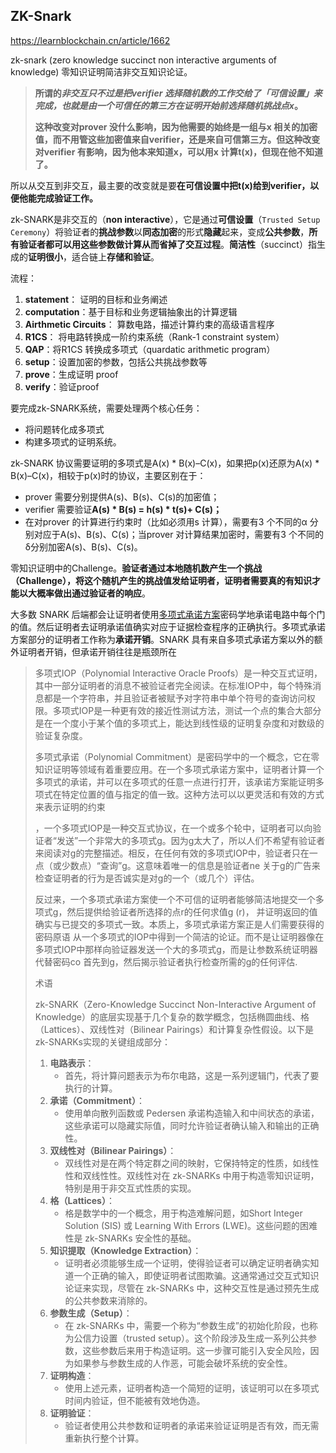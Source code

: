 ## ZK-Snark

https://learnblockchain.cn/article/1662

zk-snark (zero knowledge succinct non interactive arguments of knowledge) 零知识证明简洁非交互知识论证。

> **所谓的*非交互只不过是把verifier 选择随机数的工作交给了「可信设置」来完成，也就是由一个可信任的第三方在证明开始前选择随机挑战点x*。**
>
> **这种改变对prover 没什么影响，因为他需要的始终是一组与x 相关的加密值，而不用管这些加密值来自verifier，还是来自可信第三方。但这种改变对verifier 有影响，因为他本来知道x，可以用x 计算t(x)，但现在他不知道了。**

所以从交互到非交互，最主要的改变就是要**在可信设置中把t(x)给到verifier，以便他能完成验证工作。**

zk-SNARK是非交互的（**non interactive**），它是通过**可信设置**（`Trusted Setup Ceremony`）将验证者的**挑战参数**以**同态加密**的形式**隐藏**起来，变成**公共参数**，**所有验证者都可以用这些参数做计算从而省掉了交互过程**。**简洁性**（succinct）指生成的**证明很小**，适合链上**存储和验证**。

流程：

1. **statement**：  证明的目标和业务阐述
2. **computation**：基于目标和业务逻辑抽象出的计算逻辑
3. **Airthmetic Circuits**： 算数电路，描述计算约束的高级语言程序
4. **R1CS**： 将电路转换成一阶约束系统（Rank-1 constraint system）
5. **QAP**：将R1CS 转换成多项式（quardatic arithmetic program）
6. **setup**：设置加密的参数，包括公共挑战参数等
7. **prove**：生成证明 proof
8. **verify**：验证proof

要完成zk-SNARK系统，需要处理两个核心任务：

- 将问题转化成多项式
- 构建多项式的证明系统。



zk-SNARK 协议需要证明的多项式是A(x) * B(x)–C(x)，如果把p(x)还原为A(x) * B(x)–C(x)，相较于p(x)时的协议，主要区别在于：

- prover 需要分别提供A(s)、B(s)、C(s)的加密值；
- verifier 需要验证**A(s) * B(s) = h(s) * t(s)+ C(s)；**
- 在对prover 的计算进行约束时（比如必须用s 计算），需要有3 个不同的α 分别对应于A(s)、B(s)、C(s)；当prover 对计算结果加密时，需要有3 个不同的δ分别加密A(s)、B(s)、C(s)。



零知识证明中的Challenge。**验证者通过本地随机数产生一个挑战（Challenge），将这个随机产生的挑战值发给证明者，证明者需要真的有知识才能以大概率做出通过验证者的响应**。



大多数 SNARK 后端都会让证明者使用[多项式承诺方案](https://cacr.uwaterloo.ca/techreports/2010/cacr2010-10.pdf)密码学地承诺电路中每个门的值。然后证明者去证明承诺值确实对应于证据检查程序的正确执行。多项式承诺方案部分的证明者工作称为**承诺开销**。SNARK 具有来自多项式承诺方案以外的额外证明者开销，但承诺开销往往是瓶颈所在



> 多项式IOP（Polynomial Interactive Oracle Proofs）是一种交互式证明，其中一部分证明者的消息不被验证者完全阅读。在标准IOP中，每个特殊消息都是一个字符串，并且验证者被赋予对字符串中单个符号的查询访问权限。多项式IOP是一种更有效的接近性测试方法，测试一个点的集合大部分是在一个度小于某个值的多项式上，能达到线性级的证明复杂度和对数级的验证复杂度。
>
> 多项式承诺（Polynomial Commitment）是密码学中的一个概念，它在零知识证明等领域有着重要应用。在一个多项式承诺方案中，证明者计算一个多项式的承诺，并可以在多项式的任意一点进行打开，该承诺方案能证明多项式在特定位置的值与指定的值一致。这种方法可以以更灵活和有效的方式来表示证明的约束
>
> ，一个多项式IOP是一种交互式协议，在一个或多个轮中，证明者可以向验证者“发送”一个非常大的多项式g。因为g太大了，所以人们不希望有验证者 来阅读对g的完整描述。相反，在任何有效的多项式IOP中，验证者只在一点（或少数点）“查询”g。这意味着唯一的信息是验证者ne 关于g的广告来检查证明者的行为是否诚实是对g的一个（或几个）评估。
>
> 反过来，一个多项式承诺方案使一个不可信的证明者能够简洁地提交一个多项式g，然后提供给验证者所选择的点r的任何求值g (r)， 并证明返回的值确实与已提交的多项式一致。本质上，多项式承诺方案正是人们需要获得的密码原语 从一个多项式的IOP中得到一个简洁的论证。而不是让证明器像在多项式IOP中那样向验证器发送一个大的多项式g，而是让参数系统证明器代替密码co 首先到g，然后揭示验证者执行检查所需的g的任何评估.
>
> 术语
>
> zk-SNARK（Zero-Knowledge Succinct Non-Interactive Argument of Knowledge）的底层实现基于几个复杂的数学概念，包括椭圆曲线、格（Lattices）、双线性对（Bilinear Pairings）和计算复杂性假设。以下是zk-SNARKs实现的关键组成部分：
>
> 1. **电路表示**：
>    - 首先，将计算问题表示为布尔电路，这是一系列逻辑门，代表了要执行的计算。
> 2. **承诺（Commitment）**：
>    - 使用单向散列函数或 Pedersen 承诺构造输入和中间状态的承诺，这些承诺可以隐藏实际值，同时允许验证者确认输入和输出的正确性。
> 3. **双线性对（Bilinear Pairings）**：
>    - 双线性对是在两个特定群之间的映射，它保持特定的性质，如线性性和双线性性。双线性对在 zk-SNARKs 中用于构造零知识证明，特别是用于非交互式性质的实现。
> 4. **格（Lattices）**：
>    - 格是数学中的一个概念，用于构造难解问题，如Short Integer Solution (SIS) 或 Learning With Errors (LWE)。这些问题的困难性是 zk-SNARKs 安全性的基础。
> 5. **知识提取（Knowledge Extraction）**：
>    - 证明者必须能够生成一个证明，使得验证者可以确定证明者确实知道一个正确的输入，即使证明者试图欺骗。这通常通过交互式知识论证来实现，尽管在 zk-SNARKs 中，这种交互性是通过预先生成的公共参数来消除的。
> 6. **参数生成（Setup）**：
>    - 在 zk-SNARKs 中，需要一个称为“参数生成”的初始化阶段，也称为公信力设置（trusted setup）。这个阶段涉及生成一系列公共参数，这些参数后来用于构造证明。这一步骤可能引入安全风险，因为如果参与参数生成的人作恶，可能会破坏系统的安全性。
> 7. **证明构造**：
>    - 使用上述元素，证明者构造一个简短的证明，该证明可以在多项式时间内验证，但不能被有效地伪造。
> 8. **证明验证**：
>    - 验证者使用公共参数和证明者的承诺来验证证明是否有效，而无需重新执行整个计算。





